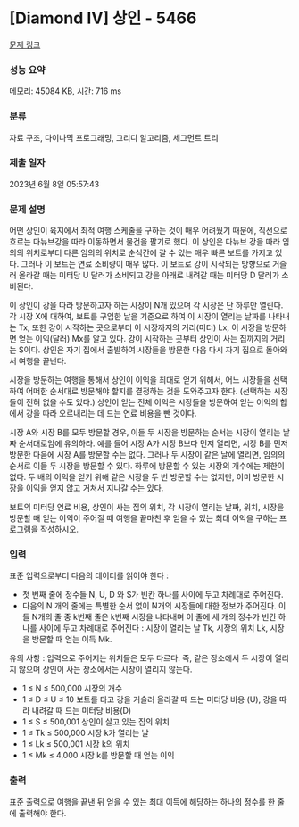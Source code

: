 # [Diamond IV] 상인 - 5466 

[문제 링크](https://www.acmicpc.net/problem/5466) 

### 성능 요약

메모리: 45084 KB, 시간: 716 ms

### 분류

자료 구조, 다이나믹 프로그래밍, 그리디 알고리즘, 세그먼트 트리

### 제출 일자

2023년 6월 8일 05:57:43

### 문제 설명

<p>어떤 상인이 육지에서 최적 여행 스케줄을 구하는 것이 매우 어려웠기 때문에, 직선으로 흐르는 다뉴브강을 따라 이동하면서 물건을 팔기로 했다. 이 상인은 다뉴브 강을 따라 임의의 위치로부터 다른 임의의 위치로 순식간에 갈 수 있는 매우 빠른 보트를 가지고 있다. 그러나 이 보트는 연료 소비량이 매우 많다. 이 보트로 강이 시작되는 방향으로 거슬러 올라갈 때는 미터당 U 달러가 소비되고 강을 아래로 내려갈 때는 미터당 D 달러가 소비된다.</p>

<p>이 상인이 강을 따라 방문하고자 하는 시장이 N개 있으며 각 시장은 단 하루만 열린다. 각 시장 X에 대하여, 보트를 구입한 날을 기준으로 하여 이 시장이 열리는 날짜를 나타내는 Tx, 또한 강이 시작하는 곳으로부터 이 시장까지의 거리(미터) Lx, 이 시장을 방문하면 얻는 이익(달러) Mx를 알고 있다. 강이 시작하는 곳부터 상인이 사는 집까지의 거리는 S이다. 상인은 자기 집에서 출발하여 시장들을 방문한 다음 다시 자기 집으로 돌아와서 여행을 끝낸다.</p>

<p>시장을 방문하는 여행을 통해서 상인이 이익을 최대로 얻기 위해서, 어느 시장들을 선택하여 어떠한 순서대로 방문해야 할지를 결정하는 것을 도와주고자 한다. (선택하는 시장들이 전혀 없을 수도 있다.) 상인이 얻는 전체 이익은 시장들을 방문하여 얻는 이익의 합에서 강을 따라 오르내리는 데 드는 연료 비용을 뺀 것이다.</p>

<p>시장 A와 시장 B를 모두 방문할 경우, 이들 두 시장을 방문하는 순서는 시장이 열리는 날짜 순서대로임에 유의하라. 예를 들어 시장 A가 시장 B보다 먼저 열리면, 시장 B를 먼저 방문한 다음에 시장 A를 방문할 수는 없다. 그러나 두 시장이 같은 날에 열리면, 임의의 순서로 이들 두 시장을 방문할 수 있다. 하루에 방문할 수 있는 시장의 개수에는 제한이 없다. 두 배의 이익을 얻기 위해 같은 시장을 두 번 방문할 수는 없지만, 이미 방문한 시장을 이익을 얻지 않고 거쳐서 지나갈 수는 있다.</p>

<p>보트의 미터당 연료 비용, 상인이 사는 집의 위치, 각 시장이 열리는 날짜, 위치, 시장을 방문할 때 얻는 이익이 주어질 때 여행을 끝마친 후 얻을 수 있는 최대 이익을 구하는 프로그램을 작성하시오.</p>

### 입력 

 <p>표준 입력으로부터 다음의 데이터를 읽어야 한다 :</p>

<ul>
	<li>첫 번째 줄에 정수들 N, U, D 와 S가 빈칸 하나를 사이에 두고 차례대로 주어진다.</li>
	<li>다음의 N 개의 줄에는 특별한 순서 없이 N개의 시장들에 대한 정보가 주어진다. 이들 N개의 줄 중 k번째 줄은 k번째 시장을 나타내며 이 줄에 세 개의 정수가 빈칸 하나를 사이에 두고 차례대로 주어진다 : 시장이 열리는 날 Tk, 시장의 위치 Lk, 시장을 방문할 때 얻는 이득 Mk.</li>
</ul>

<p>유의 사항 : 입력으로 주어지는 위치들은 모두 다르다. 즉, 같은 장소에서 두 시장이 열리지 않으며 상인이 사는 장소에서는 시장이 열리지 않는다.</p>

<ul>
	<li>1 ≤ N ≤ 500,000 시장의 개수</li>
	<li>1 ≤ D ≤ U ≤ 10 보트를 타고 강을 거슬러 올라갈 때 드는 미터당 비용 (U), 강을 따라 내려갈 때 드는 미터당 비용(D)</li>
	<li>1 ≤ S ≤ 500,001 상인이 살고 있는 집의 위치</li>
	<li>1 ≤ Tk ≤ 500,000 시장 k가 열리는 날</li>
	<li>1 ≤ Lk ≤ 500,001 시장 k의 위치</li>
	<li>1 ≤ Mk ≤ 4,000 시장 k를 방문할 때 얻는 이익</li>
</ul>

### 출력 

 <p>표준 출력으로 여행을 끝낸 뒤 얻을 수 있는 최대 이득에 해당하는 하나의 정수를 한 줄에 출력해야 한다.</p>

